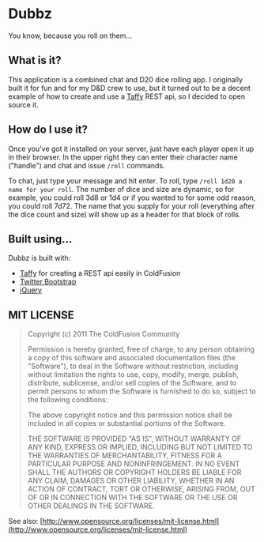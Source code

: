 # Dubbz

You know, because you roll on them...

## What is it?

This application is a combined chat and D20 dice rolling app. I originally built it for fun and for my D&D crew to use, but it turned out to be a decent example of how to create and use a [Taffy](http://github.com/atuttle/taffy) REST api, so I decided to open source it.

## How do I use it?

Once you've got it installed on your server, just have each player open it up in their browser. In the upper right they can enter their character name ("handle") and chat and issue `/roll` commands.

To chat, just type your message and hit enter. To roll, type `/roll 1d20 a name for your roll`. The number of dice and size are dynamic, so for example, you could roll 3d8 or 1d4 or if you wanted to for some odd reason, you could roll 7d72. The name that you supply for your roll (everything after the dice count and size) will show up as a header for that block of rolls.

## Built using...

Dubbz is built with:

* [Taffy](http://github.com/atuttle/taffy/) for creating a REST api easily in ColdFusion
* [Twitter Bootstrap](http://twitter.github.com/bootstrap/)
* [jQuery](http://jquery.com)

## MIT LICENSE

>Copyright (c) 2011 The ColdFusion Community
>
>Permission is hereby granted, free of charge, to any person obtaining a copy of this software and associated documentation files (the "Software"), to deal in the Software without restriction, including without limitation the rights to use, copy, modify, merge, publish, distribute, sublicense, and/or sell copies of the Software, and to permit persons to whom the Software is furnished to do so, subject to the following conditions:
>
>The above copyright notice and this permission notice shall be included in all copies or substantial portions of the Software.
>
>THE SOFTWARE IS PROVIDED "AS IS", WITHOUT WARRANTY OF ANY KIND, EXPRESS OR IMPLIED, INCLUDING BUT NOT LIMITED TO THE WARRANTIES OF MERCHANTABILITY, FITNESS FOR A PARTICULAR PURPOSE AND NONINFRINGEMENT. IN NO EVENT SHALL THE AUTHORS OR COPYRIGHT HOLDERS BE LIABLE FOR ANY CLAIM, DAMAGES OR OTHER LIABILITY, WHETHER IN AN ACTION OF CONTRACT, TORT OR OTHERWISE, ARISING FROM, OUT OF OR IN CONNECTION WITH THE SOFTWARE OR THE USE OR OTHER DEALINGS IN THE SOFTWARE.

See also: [http://www.opensource.org/licenses/mit-license.html](http://www.opensource.org/licenses/mit-license.html)